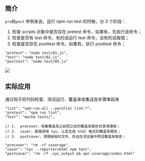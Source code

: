 ## 简介
`pre`和`post`
举例来说，运行 npm run test 的时候，分 3 个阶段：

1.  检查 scripts 对象中是否存在 pretest 命令，如果有，先执行该命令；
2.  检查是否有 test 命令，有的话运行 test 命令，没有的话报错；
3.  检查是否存在 posttest 命令，如果有，执行 posttest 命令；

```
"pretest": "node test/01.js",
"test": "node test/02.js",
"posttest": "node test/03.js"
```

![](https://i.loli.net/2020/06/01/TDlUS5OiCyr19cX.png)

## 实际应用
通过钩子将代码检查、测试运行、覆盖率收集这些步骤串起来

```
"lint": "npm-run-all --parallel lint:*",
"pretest": "npm run lint",
"test": "mocha tests/",

// 1.  precover，收集覆盖率之前把之前的覆盖率报告目录清理掉；
// 2.  cover，直接调用 nyc，让其生成 html 格式的覆盖率报告；
// 3.  postcover，清理掉临时文件，并且在浏览器中预览覆盖率报告；

"precover": "rm -rf coverage",
"cover": "nyc --reporter=html npm test",
"postcover": "rm -rf .nyc_output && opn coverage/index.html"
```